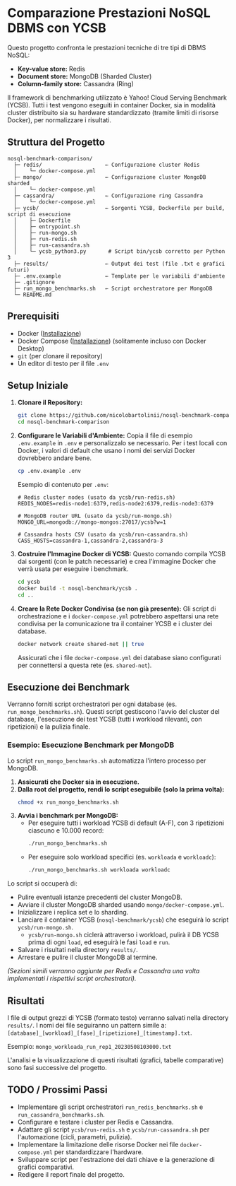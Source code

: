 # Comparazione Prestazioni NoSQL DBMS con YCSB

Questo progetto confronta le prestazioni tecniche di tre tipi di DBMS NoSQL:
*   **Key-value store:** Redis
*   **Document store:** MongoDB (Sharded Cluster)
*   **Column-family store:** Cassandra (Ring)

Il framework di benchmarking utilizzato è Yahoo! Cloud Serving Benchmark (YCSB). Tutti i test vengono eseguiti in container Docker, sia in modalità cluster distribuito sia su hardware standardizzato (tramite limiti di risorse Docker), per normalizzare i risultati.

## Struttura del Progetto

```
nosql-benchmark-comparison/
  ├─ redis/                    ← Configurazione cluster Redis
  │    └─ docker-compose.yml
  ├─ mongo/                    ← Configurazione cluster MongoDB sharded
  │    └─ docker-compose.yml
  ├─ cassandra/                ← Configurazione ring Cassandra
  │    └─ docker-compose.yml
  ├─ ycsb/                     ← Sorgenti YCSB, Dockerfile per build, script di esecuzione
  │    ├─ Dockerfile
  │    ├─ entrypoint.sh
  │    ├─ run-mongo.sh
  │    ├─ run-redis.sh
  │    ├─ run-cassandra.sh
  │    └─ ycsb_python3.py       # Script bin/ycsb corretto per Python 3
  ├─ results/                  ← Output dei test (file .txt e grafici futuri)
  ├─ .env.example              ← Template per le variabili d'ambiente
  ├─ .gitignore
  ├─ run_mongo_benchmarks.sh   ← Script orchestratore per MongoDB
  └─ README.md
```

## Prerequisiti

*   Docker ([Installazione](https://docs.docker.com/get-docker/))
*   Docker Compose ([Installazione](https://docs.docker.com/compose/install/)) (solitamente incluso con Docker Desktop)
*   `git` (per clonare il repository)
*   Un editor di testo per il file `.env`

## Setup Iniziale

1.  **Clonare il Repository:**
    ```bash
    git clone https://github.com/nicolobartolinii/nosql-benchmark-comparison
    cd nosql-benchmark-comparison
    ```

2.  **Configurare le Variabili d'Ambiente:**
    Copia il file di esempio `.env.example` in `.env` e personalizzalo se necessario. Per i test locali con Docker, i valori di default che usano i nomi dei servizi Docker dovrebbero andare bene.
    ```bash
    cp .env.example .env
    ```
    Esempio di contenuto per `.env`:
    ```dotenv
    # Redis cluster nodes (usato da ycsb/run-redis.sh)
    REDIS_NODES=redis-node1:6379,redis-node2:6379,redis-node3:6379

    # MongoDB router URL (usato da ycsb/run-mongo.sh)
    MONGO_URL=mongodb://mongo-mongos:27017/ycsb?w=1

    # Cassandra hosts CSV (usato da ycsb/run-cassandra.sh)
    CASS_HOSTS=cassandra-1,cassandra-2,cassandra-3
    ```

3.  **Costruire l'Immagine Docker di YCSB:**
    Questo comando compila YCSB dai sorgenti (con le patch necessarie) e crea l'immagine Docker che verrà usata per eseguire i benchmark.
    ```bash
    cd ycsb
    docker build -t nosql-benchmark/ycsb .
    cd ..
    ```

4.  **Creare la Rete Docker Condivisa (se non già presente):**
    Gli script di orchestrazione e i `docker-compose.yml` potrebbero aspettarsi una rete condivisa per la comunicazione tra il container YCSB e i cluster dei database.
    ```bash
    docker network create shared-net || true
    ```
    Assicurati che i file `docker-compose.yml` dei database siano configurati per connettersi a questa rete (es. `shared-net`).

## Esecuzione dei Benchmark

Verranno forniti script orchestratori per ogni database (es. `run_mongo_benchmarks.sh`). Questi script gestiscono l'avvio del cluster del database, l'esecuzione dei test YCSB (tutti i workload rilevanti, con ripetizioni) e la pulizia finale.

### Esempio: Esecuzione Benchmark per MongoDB

Lo script `run_mongo_benchmarks.sh` automatizza l'intero processo per MongoDB.

1.  **Assicurati che Docker sia in esecuzione.**
2.  **Dalla root del progetto, rendi lo script eseguibile (solo la prima volta):**
    ```bash
    chmod +x run_mongo_benchmarks.sh
    ```
3.  **Avvia i benchmark per MongoDB:**
    *   Per eseguire tutti i workload YCSB di default (A-F), con 3 ripetizioni ciascuno e 10.000 record:
        ```bash
        ./run_mongo_benchmarks.sh
        ```
    *   Per eseguire solo workload specifici (es. `workloada` e `workloadc`):
        ```bash
        ./run_mongo_benchmarks.sh workloada workloadc
        ```

Lo script si occuperà di:
*   Pulire eventuali istanze precedenti del cluster MongoDB.
*   Avviare il cluster MongoDB sharded usando `mongo/docker-compose.yml`.
*   Inizializzare i replica set e lo sharding.
*   Lanciare il container YCSB (`nosql-benchmark/ycsb`) che eseguirà lo script `ycsb/run-mongo.sh`.
    *   `ycsb/run-mongo.sh` ciclerà attraverso i workload, pulirà il DB YCSB prima di ogni `load`, ed eseguirà le fasi `load` e `run`.
*   Salvare i risultati nella directory `results/`.
*   Arrestare e pulire il cluster MongoDB al termine.

*(Sezioni simili verranno aggiunte per Redis e Cassandra una volta implementati i rispettivi script orchestratori).*

## Risultati

I file di output grezzi di YCSB (formato testo) verranno salvati nella directory `results/`.
I nomi dei file seguiranno un pattern simile a: `[database]_[workload]_[fase]_[ripetizione]_[timestamp].txt`.

Esempio: `mongo_workloada_run_rep1_20230508103000.txt`

L'analisi e la visualizzazione di questi risultati (grafici, tabelle comparative) sono fasi successive del progetto.

## TODO / Prossimi Passi

*   Implementare gli script orchestratori `run_redis_benchmarks.sh` e `run_cassandra_benchmarks.sh`.
*   Configurare e testare i cluster per Redis e Cassandra.
*   Adattare gli script `ycsb/run-redis.sh` e `ycsb/run-cassandra.sh` per l'automazione (cicli, parametri, pulizia).
*   Implementare la limitazione delle risorse Docker nei file `docker-compose.yml` per standardizzare l'hardware.
*   Sviluppare script per l'estrazione dei dati chiave e la generazione di grafici comparativi.
*   Redigere il report finale del progetto.